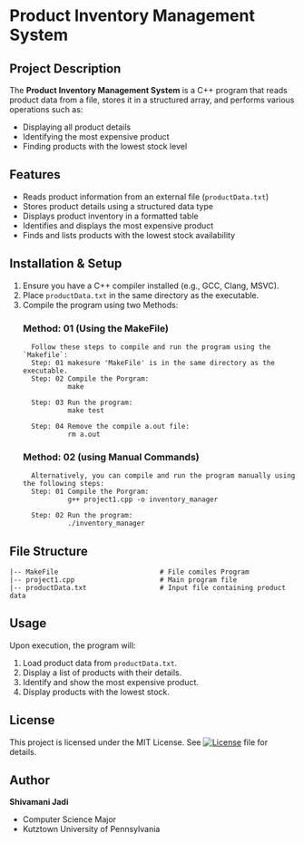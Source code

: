 # Product Inventory Management System

## Project Description
The **Product Inventory Management System** is a C++ program that reads product data from a file, stores it in a structured array, and performs various operations such as:
- Displaying all product details
- Identifying the most expensive product
- Finding products with the lowest stock level

## Features
- Reads product information from an external file (`productData.txt`)
- Stores product details using a structured data type
- Displays product inventory in a formatted table
- Identifies and displays the most expensive product
- Finds and lists products with the lowest stock availability

## Installation & Setup
1. Ensure you have a C++ compiler installed (e.g., GCC, Clang, MSVC).
2. Place `productData.txt` in the same directory as the executable.
3. Compile the program using two Methods: 
   ### Method: 01 (Using the MakeFile)
         Follow these steps to compile and run the program using the `Makefile`:
         Step: 01 makesure 'MakeFile' is in the same directory as the executable.
         Step: 02 Compile the Porgram: 
                  make
                  
         Step: 03 Run the program: 
                  make test
                  
         Step: 04 Remove the compile a.out file: 
                  rm a.out
      
   ### Method: 02 (using Manual Commands) 
         Alternatively, you can compile and run the program manually using the following steps:
         Step: 01 Compile the Porgram: 
                  g++ project1.cpp -o inventory_manager
   
         Step: 02 Run the program:
                  ./inventory_manager
                  

## File Structure
```
|-- MakeFile                         # File comiles Program
|-- project1.cpp                     # Main program file
|-- productData.txt                  # Input file containing product data
```

## Usage
Upon execution, the program will:
1. Load product data from `productData.txt`.
2. Display a list of products with their details.
3. Identify and show the most expensive product.
4. Display products with the lowest stock.

## License
This project is licensed under the MIT License. See [![License](https://img.shields.io/badge/License-MIT-blue.svg)](LICENSE) file for details.

## Author
**Shivamani Jadi**
- Computer Science Major
- Kutztown University of Pennsylvania
